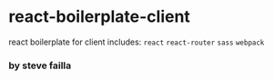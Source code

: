 # react-boilerplate-client
react boilerplate for client includes: 
`react` `react-router` `sass` `webpack`
### by steve failla
